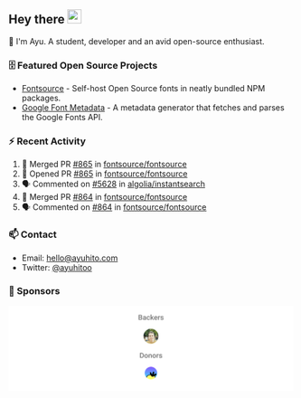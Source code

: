 ## Hey there <img src="https://media.giphy.com/media/hvRJCLFzcasrR4ia7z/giphy.gif" width="25" height="25">

📝 I'm Ayu. A student, developer and an avid open-source enthusiast.

### 🗄 Featured Open Source Projects

- [Fontsource](https://github.com/fontsource/fontsource) - Self-host Open Source fonts in neatly bundled NPM packages.
- [Google Font Metadata](https://github.com/fontsource/google-font-metadata) - A metadata generator that fetches and parses the Google Fonts API.

### ⚡ Recent Activity

<!--START_SECTION:activity-->

1. 🎉 Merged PR [#865](https://github.com/fontsource/fontsource/pull/865) in [fontsource/fontsource](https://github.com/fontsource/fontsource)
2. 💪 Opened PR [#865](https://github.com/fontsource/fontsource/pull/865) in [fontsource/fontsource](https://github.com/fontsource/fontsource)
3. 🗣 Commented on [#5628](https://github.com/algolia/instantsearch/issues/5628#issuecomment-1744838939) in [algolia/instantsearch](https://github.com/algolia/instantsearch)
4. 🎉 Merged PR [#864](https://github.com/fontsource/fontsource/pull/864) in [fontsource/fontsource](https://github.com/fontsource/fontsource)
5. 🗣 Commented on [#864](https://github.com/fontsource/fontsource/pull/864#issuecomment-1744717790) in [fontsource/fontsource](https://github.com/fontsource/fontsource)
<!--END_SECTION:activity-->

### 📫 Contact

- Email: hello@ayuhito.com
- Twitter: [@ayuhitoo](https://twitter.com/ayuhitoo)

### :sparkling_heart: Sponsors

<p align="center">
  <a href="https://cdn.jsdelivr.net/gh/ayuhito/ayuhito/sponsors.svg">
    <img src='https://raw.githubusercontent.com/ayuhito/ayuhito/master/sponsors.svg'/>
  </a>
</p>
